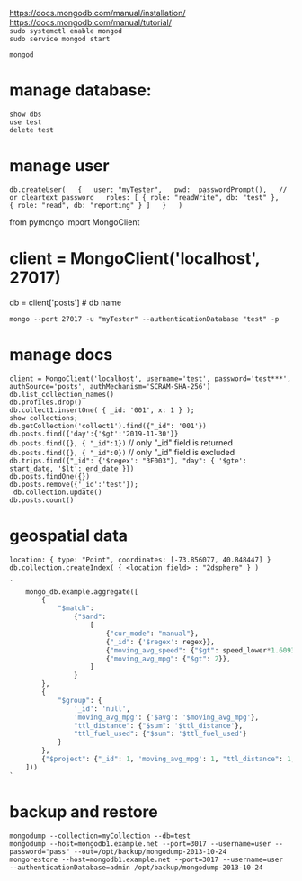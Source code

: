 https://docs.mongodb.com/manual/installation/  
https://docs.mongodb.com/manual/tutorial/  
`sudo systemctl enable mongod`  
`sudo service mongod start`  

`mongod`  

# manage database:
`show dbs`  
`use test`  
`delete test`  

# manage user
`db.createUser(  
  {  
    user: "myTester",  
    pwd:  passwordPrompt(),   // or cleartext password  
    roles: [ { role: "readWrite", db: "test" },  
             { role: "read", db: "reporting" } ]  
  }  
)`  

from pymongo import MongoClient

# client = MongoClient('localhost', 27017)

db = client['posts'] # db name

`mongo --port 27017 -u "myTester" --authenticationDatabase "test" -p`  

# manage docs
`client = MongoClient('localhost',
                 username='test',
                 password='test***',
                 authSource='posts',
                 authMechanism='SCRAM-SHA-256')`  
`db.list_collection_names()`  
`db.profiles.drop()`  
`db.collect1.insertOne( { _id: '001', x: 1 } );`  
`show collections;`  
`db.getCollection('collect1').find({"_id": '001'})`  
`db.posts.find({'day':{'$gt':'2019-11-30'}}`  
`db.posts.find({}, { "_id":1})`  // only "_id" field is returned 
`db.posts.find({}, { "_id":0})`  // only "_id" field is excluded 
`db.trips.find({"_id": {'$regex': "3F003"},
                                      "day": {
                                        '$gte': start_date,
                                        '$lt': end_date
                                      }})`  
`db.posts.findOne({})`  
`db.posts.remove({'_id':'test'});`  
` db.collection.update()`  
`db.posts.count()`  

# geospatial data
`location: {
      type: "Point",
      coordinates: [-73.856077, 40.848447]
}`  
`db.collection.createIndex( { <location field> : "2dsphere" } )`  

```python
`
    mongo_db.example.aggregate([
        {
            "$match":
                {"$and":
                    [
                        {"cur_mode": "manual"},
                        {"_id": {'$regex': regex}},
                        {"moving_avg_speed": {"$gt": speed_lower*1.60934, "$lt": speed_upper*1.60934}},
                        {"moving_avg_mpg": {"$gt": 2}},
                    ]
                }
        },
        {
            "$group": {
                '_id': 'null',
                'moving_avg_mpg': {'$avg': '$moving_avg_mpg'},
                "ttl_distance": {"$sum": '$ttl_distance'},
                "ttl_fuel_used": {"$sum": '$ttl_fuel_used'}
            }
        },
        {"$project": {"_id": 1, 'moving_avg_mpg': 1, "ttl_distance": 1, "ttl_fuel_used": 1}}
    ]))
`  
```


# backup and restore
`mongodump --collection=myCollection --db=test`  
`mongodump --host=mongodb1.example.net --port=3017 --username=user --password="pass" --out=/opt/backup/mongodump-2013-10-24`  
`mongorestore --host=mongodb1.example.net --port=3017 --username=user  --authenticationDatabase=admin /opt/backup/mongodump-2013-10-24`  